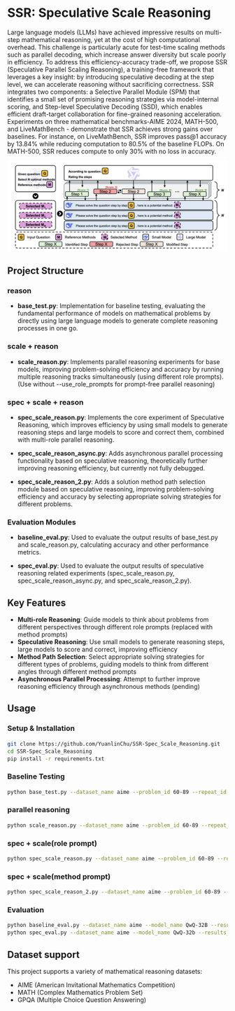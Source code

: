 # SSR: Speculative Scale Reasoning

Large language models (LLMs) have achieved impressive results on multi-step mathematical reasoning, yet at the cost of high computational overhead. This challenge is particularly acute for test-time scaling methods such as parallel decoding, which increase answer diversity but scale poorly in efficiency. To address this efficiency-accuracy trade-off, we propose SSR (Speculative Parallel Scaling Reasoning), a training-free framework that leverages a key insight: by introducing speculative decoding at the step level, we can accelerate reasoning without sacrificing correctness. SSR integrates two components: a Selective Parallel Module (SPM) that identifies a small set of promising reasoning strategies via model-internal scoring, and Step-level Speculative Decoding (SSD), which enables efficient draft-target collaboration for fine-grained reasoning acceleration. Experiments on three mathematical benchmarks-AIME 2024, MATH-500, and LiveMathBench - demonstrate that SSR achieves strong gains over baselines. For instance, on LiveMathBench, SSR improves pass@1 accuracy by 13.84% while reducing computation to 80.5% of the baseline FLOPs. On MATH-500, SSR reduces compute to only 30% with no loss in accuracy.

![SSR Framework](SSR_Framework.png)

## Project Structure

### reason

- **base_test.py**: Implementation for baseline testing, evaluating the fundamental performance of models on mathematical problems by directly using large language models to generate complete reasoning processes in one go.

### scale + reason

- **scale_reason.py**: Implements parallel reasoning experiments for base models, improving problem-solving efficiency and accuracy by running multiple reasoning tracks simultaneously (using different role prompts). (Use without --use_role_prompts for prompt-free parallel reasoning)

### spec + scale + reason

- **spec_scale_reason.py**: Implements the core experiment of Speculative Reasoning, which improves efficiency by using small models to generate reasoning steps and large models to score and correct them, combined with multi-role parallel reasoning.

- **spec_scale_reason_async.py**: Adds asynchronous parallel processing functionality based on speculative reasoning, theoretically further improving reasoning efficiency, but currently not fully debugged.

- **spec_scale_reason_2.py**: Adds a solution method path selection module based on speculative reasoning, improving problem-solving efficiency and accuracy by selecting appropriate solving strategies for different problems.

### Evaluation Modules

- **baseline_eval.py**: Used to evaluate the output results of base_test.py and scale_reason.py, calculating accuracy and other performance metrics.

- **spec_eval.py**: Used to evaluate the output results of speculative reasoning related experiments (spec_scale_reason.py, spec_scale_reason_async.py, and spec_scale_reason_2.py).

## Key Features

- **Multi-role Reasoning**: Guide models to think about problems from different perspectives through different role prompts (replaced with method prompts)
- **Speculative Reasoning**: Use small models to generate reasoning steps, large models to score and correct, improving efficiency
- **Method Path Selection**: Select appropriate solving strategies for different types of problems, guiding models to think from different angles through different method prompts
- **Asynchronous Parallel Processing**: Attempt to further improve reasoning efficiency through asynchronous methods (pending)

## Usage

### Setup & Installation
```bash
git clone https://github.com/YuanlinChu/SSR-Spec_Scale_Reasoning.git
cd SSR-Spec_Scale_Reasoning
pip install -r requirements.txt
```

### Baseline Testing

```bash
python base_test.py --dataset_name aime --problem_id 60-89 --repeat_id 3 --model_name Qwen/QwQ-32B --output_dir results/baseline_vllm_test
```

### parallel reasoning

```bash
python scale_reason.py --dataset_name aime --problem_id 60-89 --repeat_id 3 --model_name Qwen/QwQ-32B --output_dir results/scale_reason --use_role_prompts
```

### spec + scale(role prompt)

```bash
python spec_scale_reason.py --dataset_name aime --problem_id 60-89 --repeat_id 3 --output_dir results/spec_scale_Inf --score_threshold 7.0 --token_budget 8192 --score_method greedy
```

### spec + scale(method prompt)

```bash
python spec_scale_reason_2.py --dataset_name aime --problem_id 60-89 --repeat_id 3 --output_dir results/spec_scale_m --score_threshold 7.0 --token_budget 8192 --score_method greedy --method_num 3
```

### Evaluation

```bash
python baseline_eval.py --dataset_name aime --model_name QwQ-32B --results_dir results/baseline_vllm_test
python spec_eval.py --dataset_name aime --model_name QwQ-32b --results_dir results/spec_scale_m
```

## Dataset support

This project supports a variety of mathematical reasoning datasets:
- AIME (American Invitational Mathematics Competition)
- MATH (Complex Mathematics Problem Set)
- GPQA (Multiple Choice Question Answering)